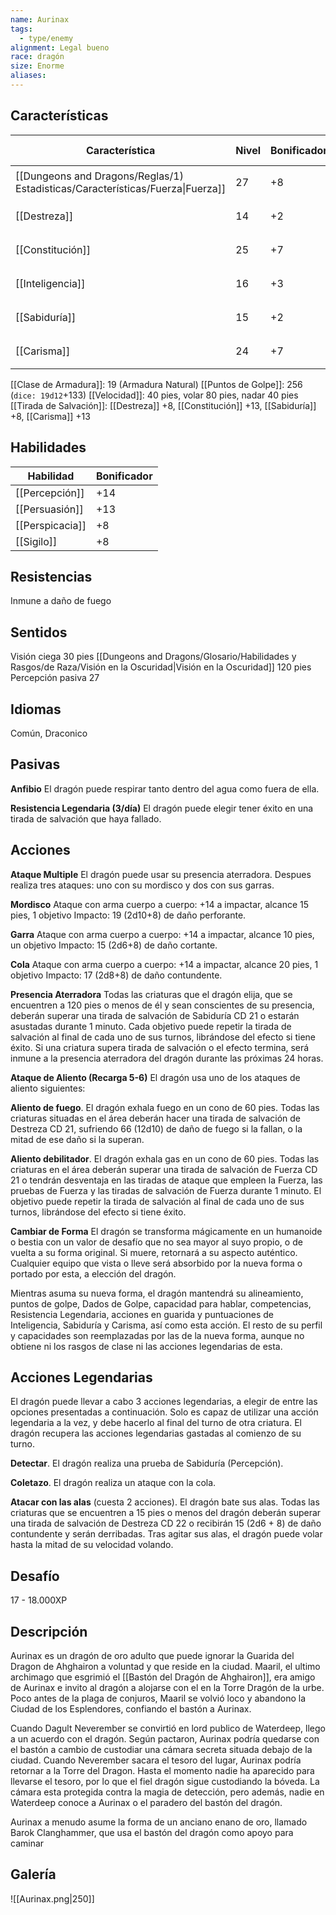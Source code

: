 ```yaml
---
name: Aurinax
tags:
  - type/enemy
alignment: Legal bueno
race: dragón
size: Enorme
aliases:
---
```


## Características
| Característica                                                                 | Nivel | Bonificador | Lanzar dado      |
| ------------------------------------------------------------------------------ | ----- | ----------- | ---------------- |
| [[Dungeons and Dragons/Reglas/1) Estadisticas/Características/Fuerza\|Fuerza]] | 27    | +8          | `dice: 1d20 + 0` |
| [[Destreza]]                                                                   | 14    | +2          | `dice: 1d20 + 0` |
| [[Constitución]]                                                               | 25    | +7          | `dice: 1d20 + 0` |
| [[Inteligencia]]                                                               | 16    | +3          | `dice: 1d20 + 0` |
| [[Sabiduría]]                                                                  | 15    | +2          | `dice: 1d20 + 0` |
| [[Carisma]]                                                                    | 24    | +7          | `dice: 1d20 + 0` |

[[Clase de Armadura]]: 19 (Armadura Natural)
[[Puntos de Golpe]]: 256 (`dice: 19d12`+133)
[[Velocidad]]: 40 pies, volar 80 pies, nadar 40 pies
[[Tirada de Salvación]]: [[Destreza]] +8, [[Constitución]] +13, [[Sabiduría]] +8, [[Carisma]] +13

## Habilidades
| Habilidad       | Bonificador |
| --------------- | ----------- |
| [[Percepción]]  | +14         |
| [[Persuasión]]  | +13         |
| [[Perspicacia]] | +8          |
| [[Sigilo]]      | +8          |
## Resistencias

Inmune a daño de fuego

## Sentidos

Visión ciega 30 pies
[[Dungeons and Dragons/Glosario/Habilidades y Rasgos/de Raza/Visión en la Oscuridad|Visión en la Oscuridad]] 120 pies
Percepción pasiva 27

## Idiomas

Común, Draconico

## Pasivas

**Anfibio**
El dragón puede respirar tanto dentro del agua como fuera de ella.

**Resistencia Legendaria (3/día)**
El dragón puede elegir tener éxito en una tirada de salvación que haya fallado.


## Acciones

**Ataque Multiple**
El dragón puede usar su presencia aterradora. Despues realiza tres ataques: uno con su mordisco y dos con sus garras.

**Mordisco**
Ataque con arma cuerpo a cuerpo: +14 a impactar, alcance 15 pies, 1 objetivo
Impacto: 19 (2d10+8) de daño perforante.

**Garra**
Ataque con arma cuerpo a cuerpo: +14 a impactar, alcance 10 pies, un objetivo
Impacto: 15 (2d6+8) de daño cortante.

**Cola**
Ataque con arma cuerpo a cuerpo: +14 a impactar, alcance 20 pies, 1 objetivo
Impacto: 17 (2d8+8) de daño contundente.

**Presencia Aterradora**
Todas las criaturas que el dragón elija, que se encuentren a 120 pies o menos de él y sean conscientes de su presencia, deberán superar una tirada de salvación de Sabiduría CD 21 o estarán asustadas durante 1 minuto.
Cada objetivo puede repetir la tirada de salvación al final de cada uno de sus turnos, librándose del efecto si tiene éxito. Si una criatura supera tirada de salvación o el efecto termina, será inmune a la presencia aterradora del dragón durante las próximas 24 horas.

**Ataque de Aliento (Recarga 5-6)**
El dragón usa uno de los ataques de aliento siguientes:

**Aliento de fuego**. 
El dragón exhala fuego en un cono de 60 pies. Todas las criaturas situadas en el área deberán hacer una tirada de salvación de Destreza CD 21, sufriendo 66 (12d10) de daño de fuego si la fallan, o la mitad de ese daño si la superan.

**Aliento debilitador**. 
El dragón exhala gas en un cono de 60 pies. Todas las criaturas en el área deberán superar una tirada de salvación de Fuerza CD 21 o tendrán desventaja en las tiradas de ataque que empleen la Fuerza, las pruebas de Fuerza y las tiradas de salvación de Fuerza durante 1 minuto. El objetivo puede repetir la tirada de salvación al final de cada uno de sus turnos, librándose del efecto si tiene éxito.

**Cambiar de Forma**
El dragón se transforma mágicamente en un humanoide o bestia con un valor de desafío que no sea mayor al suyo propio, o de vuelta a su forma original. Si muere, retornará a su aspecto auténtico. Cualquier equipo que vista o lleve será absorbido por la nueva forma o portado por esta, a elección del dragón.

Mientras asuma su nueva forma, el dragón mantendrá su alineamiento, puntos de golpe, Dados de Golpe, capacidad para hablar, competencias, Resistencia Legendaria, acciones en guarida y puntuaciones de Inteligencia, Sabiduría y Carisma, así como esta acción. El resto de su perfil y capacidades son reemplazadas por las de la nueva forma, aunque no obtiene ni los rasgos de clase ni las acciones legendarias de esta.

## Acciones Legendarias

El dragón puede llevar a cabo 3 acciones legendarias, a elegir de entre las opciones presentadas a continuación. Solo es capaz de utilizar una acción legendaria a la vez, y debe hacerlo al final del turno de otra criatura. El dragón recupera las acciones legendarias gastadas al comienzo de su turno.

**Detectar**. El dragón realiza una prueba de Sabiduría (Percepción).

**Coletazo**. El dragón realiza un ataque con la cola. 

**Atacar con las alas** (cuesta 2 acciones). El dragón bate sus alas. Todas las criaturas que se encuentren a 15 pies o menos del dragón deberán superar una tirada de salvación de Destreza CD 22 o recibirán 15 (2d6 + 8) de daño contundente y serán derribadas. Tras agitar sus alas, el dragón puede volar hasta la mitad de su velocidad volando.

## Desafío

17 - 18.000XP

## Descripción

Aurinax es un dragón de oro adulto que puede ignorar la Guarida del Dragon de Ahghairon a voluntad y que reside en la ciudad. Maaril, el ultimo archimago que esgrimió el [[Bastón del Dragón de Ahghairon]], era amigo de Aurinax e invito al dragón a alojarse con el en la Torre Dragón de la urbe. Poco antes de la plaga de conjuros, Maaril se volvió loco y abandono la Ciudad de los Esplendores, confiando el bastón a Aurinax.

Cuando Dagult Neverember se convirtió en lord publico de Waterdeep, llego a un acuerdo con el dragón. Según pactaron, Aurinax podría quedarse con el bastón a cambio de custodiar una cámara secreta situada debajo de la ciudad. Cuando Neverember sacara el tesoro del lugar, Aurinax podría retornar a la Torre del Dragon. Hasta el momento nadie ha aparecido para llevarse el tesoro, por lo que el fiel dragón sigue custodiando la bóveda. La cámara esta protegida contra la magia de detección, pero además, nadie en Waterdeep conoce a Aurinax o el paradero del bastón del dragón.

Aurinax a menudo asume la forma de un anciano enano de oro, llamado Barok Clanghammer, que usa el bastón del dragón como apoyo para caminar

## Galería



![[Aurinax.png|250]]